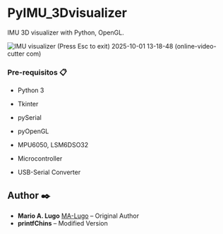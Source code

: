 # PyIMU_3Dvisualizer
IMU 3D visualizer with Python, OpenGL.

![IMU visualizer (Press Esc to exit) 2025-10-01 13-18-48 (online-video-cutter com)](https://github.com/user-attachments/assets/c92f1e40-8d72-4fac-8f4b-46701be6efbe)

### Pre-requisitos 📋

* Python 3
* Tkinter
* pySerial
* pyOpenGL

* MPU6050, LSM6DSO32
* Microcontroller
* USB-Serial Converter


## Author ✒️

* **Mario A. Lugo**  [MA-Lugo](https://github.com/MA-Lugo) – Original Author  
* **printfChins** – Modified Version
